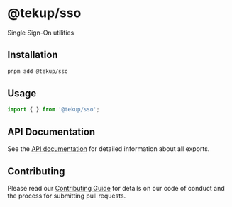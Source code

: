 # @tekup/sso

Single Sign-On utilities

## Installation

```bash
pnpm add @tekup/sso
```

## Usage

```typescript
import { } from '@tekup/sso';
```

## API Documentation

See the [API documentation](../../api-docs/sso) for detailed information about all exports.

## Contributing

Please read our [Contributing Guide](../../development/contributing.md) for details on our code of conduct and the process for submitting pull requests.
